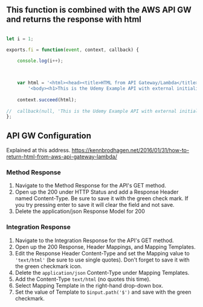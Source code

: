 ## This function is combined with the AWS API GW and returns the response with html  

```javascript

let i = 1;

exports.fi = function(event, context, callback) {

    console.log(i++);
    
  

    var html = '<html><head><title>HTML from API Gateway/Lambda</title></head>' + 
        '<body><h1>This is the Udemy Example API with external initialization: '  + JSON.stringify(i-1) + '</h1></body></html>';
    
    context.succeed(html);
    
//  callback(null, 'This is the Udemy Example API with external initialization: ' + JSON.stringify(i-1));
};

```

## API GW Configuration

Explained at this address. 
https://kennbrodhagen.net/2016/01/31/how-to-return-html-from-aws-api-gateway-lambda/  

### Method Response

1. Navigate to the Method Response for the API's GET method.
2. Open up the 200 under HTTP Status and add a Response Header named Content-Type. Be sure to save it with the green check mark. If you try pressing enter to save it will clear the field and not save.
3. Delete the application/json Response Model for 200

### Integration Response

1. Navigate to the Integration Response for the API's GET method.
2. Open up the 200 Response, Header Mappings, and Mapping Templates.
3. Edit the Response Header Content-Type and set the Mapping value to `'text/html'` (be sure to use single quotes). Don't forget to save it with the green checkmark icon.
4. Delete the `application/json` Content-Type under Mapping Templates.
5. Add the Content-Type `text/html` (no quotes this time).
6. Select Mapping Template in the right-hand drop-down box.
7. Set the value of Template to `$input.path('$')` and save with the green checkmark.
